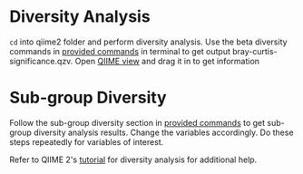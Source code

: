 # Diversity Analysis

```cd``` into qiime2 folder and perform diversity analysis. Use the beta diversity commands in [provided commands](qiime2/Commands.md) in terminal to get output bray-curtis-significance.qzv. Open [QIIME view](https://view.qiime2.org) and drag it in to get information

# Sub-group Diversity

Follow the sub-group diversity section in [provided commands](qiime2/Commands.md) to get sub-group diversity analysis results. Change the variables accordingly. Do these steps repeatedly for variables of interest.

Refer to QIIME 2's [tutorial](https://docs.qiime2.org/2022.2/tutorials/moving-pictures/#alpha-and-beta-diversity-analysis) for diversity analysis for additional help. 
